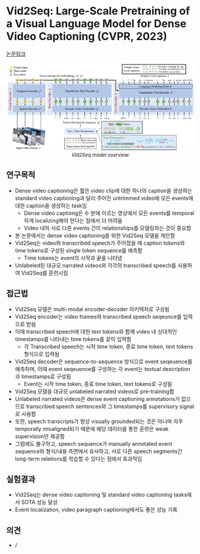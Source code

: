 # Vid2Seq: Large-Scale Pretraining of a Visual Language Model for Dense Video Captioning (CVPR, 2023)

[논문링크](https://openaccess.thecvf.com/content/CVPR2023/html/Yang_Vid2Seq_Large-Scale_Pretraining_of_a_Visual_Language_Model_for_Dense_CVPR_2023_paper.html)

<p align="center">
    <img width="600" alt='fig1' src="../img/yang2023vid2seq.png?raw=true"></br>
    <em><font size=2>Vid2Seq model overview.</font></em>
</p>

## 연구목적
- Dense video captioning은 짧은 video clip에 대한 하나의 caption을 생성하는 standard video captioning과 달리 주어진 untrimmed video에 모든 events에 대한 caption을 생성하는 task임
  - Dense video captiong은 수 분에 이르는 영상에서 모든 events를 temporal하게 localizing해야 한다는 점에서 더 어려움
  - Video 내의 서로 다른 events 간의 relationships를 모델링하는 것이 중요함
- 본 논문에서는 dense video captioning을 위한 Vid2Seq 모델을 제안함
- Vid2Seq는 video와 transcribed speech가 주어졌을 때 caption tokens와 time tokens로 구성된 single token sequence를 예측함
  - Time tokens는 event의 시작과 끝을 나타냄
- Unlabeled된 대규모 narrated videos와 각각의 transcribed speech를 사용하여 Vid2Seq를 훈련시킴

## 접근법
- Vid2Seq 모델은 multi-modal encoder-decoder 아키텍처로 구성됨
- Vid2Seq encoder는 video frames와 transcribed speech seqeunce를 입력으로 받음
- 이때 transcribed speech에 대한 text tokens와 함께 video 내 상대적인 timestamps를 나타내는 time tokens를 같이 입력함
  - 각 Transcribed speech는 시작 time token, 종료 time token, text tokens 형식으로 입력됨
- Vid2Seq decoder은 sequence-to-sequence 방식으로 event seqeuence를 예측하며, 이때 event seqeuence를 구성하는 각 event는 textual description과 timestamps로 구성됨
  - Event는 시작 time token, 종료 time token, text tokens로 구성됨
- Vid2Seq 모델을 대규모 unlabeled narrated videos로 pre-training함
- Unlabeled narrated videos은 dense event captioning annotations가 없으므로 transcribed speech sentences와 그 timestamps를 supervisory signal로 사용함
- 또한, speech transcripts가 항상 visually grounded되는 것은 아니며 자주 temporally misaligned되기 때문에 해당 데이터를 통한 훈련은 weak supervision만 제공함
- 그럼에도 불구하고, speech sequence가 manually annotated event sequence와 형식/내용 측면에서 유사하고, 서로 다른 speech segments간 long-term relations를 학습할 수 있다는 점에서 효과적임

## 실험결과
- Vid2Seq는 dense video captioning 및 standard video captioning tasks에서 SOTA 성능 달성
- Event localization, video paragraph captioning에서도 좋은 성능 기록

## 의견
- /